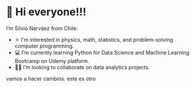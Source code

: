 # 👋 Hi everyone!!!

I’m Silvio Narváez from Chile:
- ⚛️ I'm interested in physics, math, statistics, and problem-solving computer programming.  
- 💻 I’m currently learning Python for Data Science and Machine Learning Bootcamp on Udemy platform.
- 👨‍💼 I’m looking to collaborate on data analytics projects.

vamos a hacer cambios. este es otro
<!---
Silnarvaez3/Silnarvaez3 is a ✨ special ✨ repository because its `README.md` (this file) appears on your GitHub profile.
You can click the Preview link to take a look at your changes.
--->
